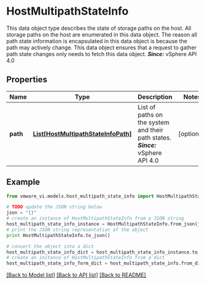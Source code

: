 # HostMultipathStateInfo

This data object type describes the state of storage paths on the host.  All storage paths on the host are enumerated in this data object.  The reason all path state information is encapsulated in this data object is because the path may actively change. This data object ensures that a request to gather path state changes only needs to fetch this data object.  ***Since:*** vSphere API 4.0 

## Properties
Name | Type | Description | Notes
------------ | ------------- | ------------- | -------------
**path** | [**List[HostMultipathStateInfoPath]**](HostMultipathStateInfoPath.md) | List of paths on the system and their path states.  ***Since:*** vSphere API 4.0  | [optional] 

## Example

```python
from vmware_vi.models.host_multipath_state_info import HostMultipathStateInfo

# TODO update the JSON string below
json = "{}"
# create an instance of HostMultipathStateInfo from a JSON string
host_multipath_state_info_instance = HostMultipathStateInfo.from_json(json)
# print the JSON string representation of the object
print HostMultipathStateInfo.to_json()

# convert the object into a dict
host_multipath_state_info_dict = host_multipath_state_info_instance.to_dict()
# create an instance of HostMultipathStateInfo from a dict
host_multipath_state_info_form_dict = host_multipath_state_info.from_dict(host_multipath_state_info_dict)
```
[[Back to Model list]](../README.md#documentation-for-models) [[Back to API list]](../README.md#documentation-for-api-endpoints) [[Back to README]](../README.md)


